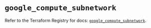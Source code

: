 # `google_compute_subnetwork`

Refer to the Terraform Registry for docs: [`google_compute_subnetwork`](https://registry.terraform.io/providers/hashicorp/google/5.36.0/docs/resources/compute_subnetwork).
